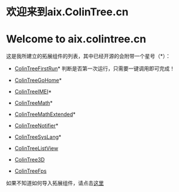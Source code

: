 # 欢迎来到aix.ColinTree.cn
# Welcome to aix.colintree.cn

这是我所建立的拓展组件的列表，其中已经开源的会附带一个星号（*）：

* [ColinTreeFirstRun](ColinTreeFirstRun)*
  判断是否第一次运行，只需要一键调用即可完成！
* [ColinTreeGoHome](ColinTreeGoHome)*
  
* [ColinTreeIMEI](ColinTreeIMEI)*
  
* [ColinTreeMath](ColinTreeMath)*
  
* [ColinTreeMathExtended](ColinTreeMathExtended)*
  
* [ColinTreeNotifier](ColinTreeNotifier)*
  
* [ColinTreeSysLang](ColinTreeSysLang)*
  
* [ColinTreeListView](ColinTreeListView)
  
* [ColinTree3D](ColinTree3D)
  
* [ColinTreeFps](ColinTreeFps)
  

如果不知道如何导入拓展组件，请点击[这里](如何导入拓展组件)